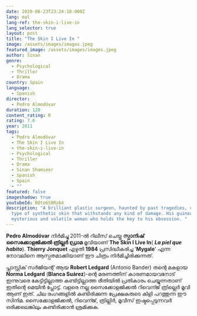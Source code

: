 ```yaml
---
date: 2020-06-23T23:24:18.000Z
lang: mal
lang-ref: the-skin-i-live-in
lang_selector: true
layout: post
title: "The Skin I Live In "
image: /assets/images/images.jpeg
featured_image: /assets/images/images.jpeg
author: Sinan
genre:
  - Psychological
  - Thriller
  - Drama
country: Spain
language:
  - Spanish
director:
  - Pedro Almodóvar
duration: 120
content_rating: R
rating: 7.6
year: 2011
tags:
  - Pedro Almodóvar
  - The Skin I Live In
  - the-skin-i-live-in
  - Psychological
  - Thriller
  - Drama
  - Sinan Shamseer
  - Spanish
  - Spain
  - ""
featured: false
imageshadow: true
youtubeId: BOto6S0Rz64
description: "A brilliant plastic surgeon, haunted by past tragedies, creates a
  type of synthetic skin that withstands any kind of damage. His guinea pig: a
  mysterious and volatile woman who holds the key to his obsession. "
---
```

**Pedro Almodóvar** നിർമിച്ചു 2011-ൽ റിലീസ് ചെയ്ത **സ്പാനിഷ് സൈക്കോളജിക്കൽ ത്രില്ലർ ഡ്രാമ** മൂവിയാണ് **The Skin I Live In**( ***La piel que habito***). **Thierry Jonquet** എഴുതി **1984** പ്രസിദ്ധീകരിച്ച '**Mygale**' എന്ന നോവലിനെ ആസ്പതമാക്കിയാണ് ഈ ചിത്രം നിർമിച്ചിരിക്കുന്നത്.

പ്ലാസ്റ്റിക് സർജിയന്റ് ആയ **Robert Ledgard** (Antonio Bander) തന്റെ മകളായ **Norma Ledgard** (**Blanca Suárez**)-ന്റെ മരണത്തിന് കാരണമായവനോട് ഇന്നുവരെ കേട്ടിട്ടില്ലാത്ത കണ്ടിട്ടില്ലാത്ത രീതിയിൽ പ്രതികാരം ചെയ്യുന്നതാണ് ഇതിന്റെ മെയിൻ പ്ലോട്ട്. വളരെ നല്ല സൈക്കോളജിക്കൽ റിവെന്ജ് ത്രില്ലെർ മൂവി ആണ് ഇത്. ചില രംഗങ്ങളിൽ കണ്ടിരിക്കുന്ന പ്രേക്ഷകരുടെ കിളി പറത്തുന്ന ഈ സിനിമ. സൈക്കോളജിക്കൽ, റിവെന്ജ്, ത്രില്ലിർ, മൂവീസ് ഇഷ്ടപ്പെടുന്നവർ ഒരിക്കലെങ്കിലും കണ്ടിരിക്കാൻ ശ്രമിക്കുക.